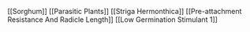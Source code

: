 [[Sorghum]]
[[Parasitic Plants]]
[[Striga Hermonthica]]
[[Pre-attachment Resistance And Radicle Length]]
[[Low Germination Stimulant 1]]
